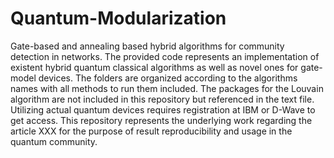 # Quantum-Modularization
Gate-based and annealing based hybrid algorithms for community detection in networks. 
The provided code represents an implementation of existent hybrid quantum classical algorithms as well as novel ones for gate-model devices. 
The folders are organized according to the algorithms names with all methods to run them included. The packages for the Louvain algorithm are not included in this repository but referenced in the text file. Utilizing actual quantum devices requires registration at IBM or D-Wave to get access.
This repository represents the underlying work regarding the article XXX for the purpose of result reproducibility and usage in the quantum community.

